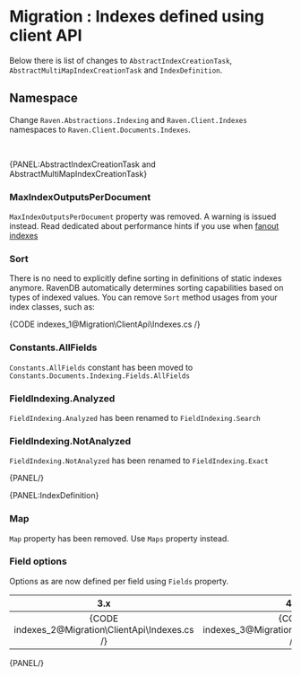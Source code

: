 ﻿# Migration : Indexes defined using client API

Below there is list of changes to `AbstractIndexCreationTask`, `AbstractMultiMapIndexCreationTask` and `IndexDefinition`.

## Namespace

Change `Raven.Abstractions.Indexing` and `Raven.Client.Indexes` namespaces to `Raven.Client.Documents.Indexes`.   

<br />

{PANEL:AbstractIndexCreationTask and AbstractMultiMapIndexCreationTask}

### MaxIndexOutputsPerDocument

`MaxIndexOutputsPerDocument` property was removed. A warning is issued instead. Read dedicated about performance hints if you use when [fanout indexes](../../indexes/fanout-indexes#performance-hints)

### Sort

There is no need to explicitly define sorting in definitions of static indexes anymore. RavenDB automatically determines sorting capabilities based on types of indexed values. You can remove `Sort` method usages from your index classes, such as:

{CODE indexes_1@Migration\ClientApi\Indexes.cs /} 

### Constants.AllFields

`Constants.AllFields` constant has been moved to `Constants.Documents.Indexing.Fields.AllFields`

### FieldIndexing.Analyzed

`FieldIndexing.Analyzed` has been renamed to `FieldIndexing.Search`

### FieldIndexing.NotAnalyzed

`FieldIndexing.NotAnalyzed` has been renamed to `FieldIndexing.Exact`

{PANEL/}

{PANEL:IndexDefinition}

### Map

`Map` property has been removed. Use `Maps` property instead.

### Field options

Options as are now defined per field using `Fields` property.

| 3.x | 4.0 |
|:---:|:---:|
| {CODE indexes_2@Migration\ClientApi\Indexes.cs /} | {CODE indexes_3@Migration\ClientApi\Indexes.cs /} |

{PANEL/}
